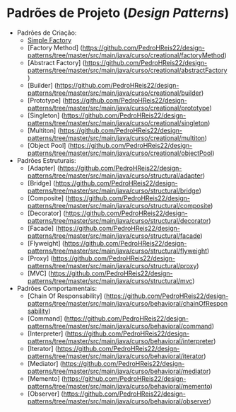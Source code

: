 # Padrões de Projeto (*Design Patterns*)

- Padrões de Criação:
  - [Simple Factory](https://github.com/PedroHReis22/design-patterns/tree/master/src/main/java/curso/creational/simpleFactory)
  - [Factory Method] (https://github.com/PedroHReis22/design-patterns/tree/master/src/main/java/curso/creational/factoryMethod)
  - [Abstract Factory] (https://github.com/PedroHReis22/design-patterns/tree/master/src/main/java/curso/creational/abstractFactory)
  - [Builder] (https://github.com/PedroHReis22/design-patterns/tree/master/src/main/java/curso/creational/builder)
  - [Prototype] (https://github.com/PedroHReis22/design-patterns/tree/master/src/main/java/curso/creational/prototype)
  - [Singleton] (https://github.com/PedroHReis22/design-patterns/tree/master/src/main/java/curso/creational/singleton)
  - [Multiton] (https://github.com/PedroHReis22/design-patterns/tree/master/src/main/java/curso/creational/multiton)
  - [Object Pool] (https://github.com/PedroHReis22/design-patterns/tree/master/src/main/java/curso/creational/objectPool)
- Padrões Estruturais:
  - [Adapter] (https://github.com/PedroHReis22/design-patterns/tree/master/src/main/java/curso/structural/adapter)
  - [Bridge] (https://github.com/PedroHReis22/design-patterns/tree/master/src/main/java/curso/structural/bridge)
  - [Composite] (https://github.com/PedroHReis22/design-patterns/tree/master/src/main/java/curso/structural/composite)
  - [Decorator] (https://github.com/PedroHReis22/design-patterns/tree/master/src/main/java/curso/structural/decorator)
  - [Facade] (https://github.com/PedroHReis22/design-patterns/tree/master/src/main/java/curso/structural/facade)
  - [Flyweight] (https://github.com/PedroHReis22/design-patterns/tree/master/src/main/java/curso/structural/flyweight)
  - [Proxy] (https://github.com/PedroHReis22/design-patterns/tree/master/src/main/java/curso/structural/proxy)
  - [MVC] (https://github.com/PedroHReis22/design-patterns/tree/master/src/main/java/curso/structural/mvc)
- Padrões Comportamentais:
  - [Chain Of Responsability] (https://github.com/PedroHReis22/design-patterns/tree/master/src/main/java/curso/behavioral/chainOfResponsability)
  - [Command] (https://github.com/PedroHReis22/design-patterns/tree/master/src/main/java/curso/behavioral/command)
  - [Interpreter] (https://github.com/PedroHReis22/design-patterns/tree/master/src/main/java/curso/behavioral/interpreter)
  - [Iterator] (https://github.com/PedroHReis22/design-patterns/tree/master/src/main/java/curso/behavioral/iterator)
  - [Mediator] (https://github.com/PedroHReis22/design-patterns/tree/master/src/main/java/curso/behavioral/mediator)
  - [Memento] (https://github.com/PedroHReis22/design-patterns/tree/master/src/main/java/curso/behavioral/memento)
  - [Observer] (https://github.com/PedroHReis22/design-patterns/tree/master/src/main/java/curso/behavioral/observer)

